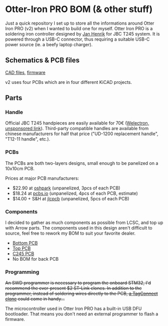 # Otter-Iron PRO BOM (& other stuff)

Just a quick repository I set up to store all the informations around Otter Iron PRO (v2) when I wanted to build one for myself. Otter Iron PRO is a soldering iron controller designed by [Jan Henrik](https://twitter.com/janhenrikh) for JBC T245 system. It is powered through a USB-C connector, thus requiring a suitable USB-C power source (ie. a beefy laptop charger).

## Schematics & PCB files

[CAD files](https://github.com/Jan--Henrik/Otter-Iron-PRO), [firmware](https://github.com/Jan--Henrik/Otter-Iron-PRO/tree/master/firmware)

v2 uses four PCBs which are in four different KiCAD projects.

## Parts

### Handle

Official JBC T245 handpieces are easily available for 70€ ([Welectron, unsponsored link](https://www.welectron.com/JBC-T245-A-Loetkolben)). Third-party compatible handles are available from chinese manufacturers for half that price ("UD-1200 replacement handle", "T12-11 handle", etc.).

### PCBs

The PCBs are both two-layers designs, small enough to be panelized on a 10x10cm PCB.

Prices at major PCB manufacturers:
 * $22.90 at [oshpark](https://oshpark.com) (unpanelized, 3pcs of each PCB)
 * $18.24 at [pcbs.io](https://pcbs.io) (unpanelized, 4pcs of each PCB, estimate)
 * $14.00 + S&H at [jlcpcb](https://jlcpcb.com) (unpanelized, 5pcs of each PCB)

### Components

I decided to gather as much components as possible from LCSC, and top up with Arrow parts. The components used in this design aren't difficult to source, feel free to rework my BOM to suit your favorite dealer.

 * [Bottom PCB](BOM/OtterIron_PRO_Bot.html)
 * [Top PCB](BOM/BOM/OtterIron_PRO_Top.html)
 * [C245 PCB](BOM/BOM/C245_conn.html)
 * No BOM for back PCB

### Programming

~~An SWD programmer is necessary to program the onboard STM32, I'd recommend the ever-present $2 ST-Link clones. In addition to the programmer, instead of soldering wires directly to the PCB, [a TagConnect clone](https://oshpark.com/shared_projects/iu92RM5z) could come in handy...~~

The microcontroller used in Otter Iron PRO has a built-in USB DFU bootloader. That means you don't need an external programmer to flash a firmware.
